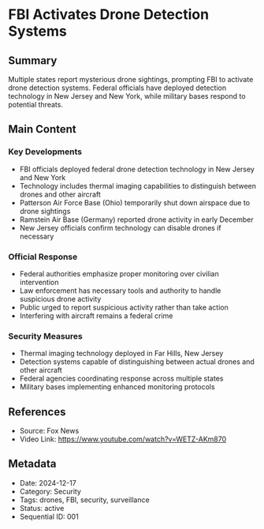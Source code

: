 # FBI Activates Drone Detection Systems

## Summary
Multiple states report mysterious drone sightings, prompting FBI to activate drone detection systems. Federal officials have deployed detection technology in New Jersey and New York, while military bases respond to potential threats.

## Main Content

### Key Developments
- FBI officials deployed federal drone detection technology in New Jersey and New York
- Technology includes thermal imaging capabilities to distinguish between drones and other aircraft
- Patterson Air Force Base (Ohio) temporarily shut down airspace due to drone sightings
- Ramstein Air Base (Germany) reported drone activity in early December
- New Jersey officials confirm technology can disable drones if necessary

### Official Response
- Federal authorities emphasize proper monitoring over civilian intervention
- Law enforcement has necessary tools and authority to handle suspicious drone activity
- Public urged to report suspicious activity rather than take action
- Interfering with aircraft remains a federal crime

### Security Measures
- Thermal imaging technology deployed in Far Hills, New Jersey
- Detection systems capable of distinguishing between actual drones and other aircraft
- Federal agencies coordinating response across multiple states
- Military bases implementing enhanced monitoring protocols

## References
- Source: Fox News
- Video Link: https://www.youtube.com/watch?v=WETZ-AKm870

## Metadata
- Date: 2024-12-17
- Category: Security
- Tags: drones, FBI, security, surveillance
- Status: active
- Sequential ID: 001